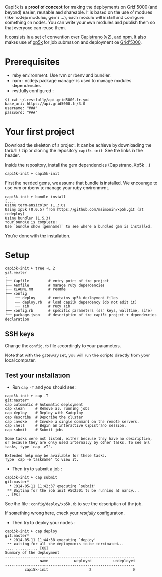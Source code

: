 Capi5k is a **proof of concept** for making the deployments on Grid'5000
(and beyond) easier, reusable and shareable.
It is based on the use of modules (like nodejs modules, gems ...),
each module will install and configure something on nodes.
You can write your own modules and publish them so that everyone can reuse them.

It consists in a set of convention over [Capistrano (v2)](https://github.com/capistrano),
and [npm](https://www.npmjs.org/). It also makes use of
[xp5k](https://github.com/pmorillo/xp5k) for job submssion and deployment
on [Grid'5000](https://grid5000.fr).


# Prerequisites


* ruby environment. Use rvm or rbenv and bundler.
* npm : nodejs package manager is used to manage modules dependencies
* restfully configured :

```
$) cat ~/.restfully/api.grid5000.fr.yml
base_uri: https://api.grid5000.fr/3.0
username: "###"
password: "###"
```


# Your first project


Download the skeleton of a project.
It can be achieve by downloading the tarball / zip or cloning the repository
```capi5k-init```. See the links in the header.

Inside the repository, install the gem dependencies (Capistrano, Xp5k ...)

```
capi5k-init ➤ capi5k-init
```


First the needed gems, we assume that bundle is installed.
 We encourage to use rvm or rbenv to manage your ruby environment.
```
capi5k-init ➤ bundle install
[...]
Using term-ansicolor (1.3.0)
Using xp5k (0.0.5) from https://github.com/msimonin/xp5k.git (at redeploy)
Using bundler (1.5.3)
Your bundle is complete!
Use `bundle show [gemname]` to see where a bundled gem is installed.

```

You're done with the installation.

# Setup


```
capi5k-init ➤ tree -L 2                                                                                                                                                                          git:master
.
├── Capfile         # entry point of the project
├── Gemfile         # manage ruby dependencies
├── README.md       # readme
├── config
│   ├── deploy      # contains xp5k deployment files
│   ├── deploy.rb   # load capi5k dependency (do not edit it)
│   └── lib         # ruby lib
├── config.rb       # specific parameters (ssh keys, walltime, site)
└── package.json    # description of the capi5k project + dependencies declaration
```

## SSH keys

Change the ```config.rb``` file accordingly to your parameters.

Note that with the gateway set, you will run the scripts directly from your local computer.

## Test your installation

* Run ``` cap -T ``` and you should see :

```
capi5k-init ➤ cap -T                                                                                                                                                                            git:master*
cap automatic # Automatic deployment
cap clean     # Remove all running jobs
cap deploy    # Deploy with Kadeploy
cap describe  # Describe the cluster
cap invoke    # Invoke a single command on the remote servers.
cap shell     # Begin an interactive Capistrano session.
cap submit    # Submit jobs

Some tasks were not listed, either because they have no description,
or because they are only used internally by other tasks. To see all
tasks, type `cap -vT'.

Extended help may be available for these tasks.
Type `cap -e taskname' to view it.
```

* Then try to submit a job :

```
capi5k-init ➤ cap submit                                                                                                                                                                        git:master*
  * 2014-05-11 11:42:37 executing `submit'
 ** Waiting for the job init #562301 to be running at nancy...
.. [OK]
```

See the file : ```config/deploy/xp5k.rb``` to see the description of the job.

If something wrong here, check your *restfully* configuration.

* Then try to deploy your nodes :

```
capi5k-init ➤ cap deploy                                                                                                                                                                        git:master*
  * 2014-05-11 11:44:38 executing `deploy'
 ** Waiting for all the deployments to be terminated...
............... [OK]
Summary of the deployment
------------------------------------------------------------
                Name            Deployed          Undeployed
------------------------------------------------------------
         capi5k-init                   2                   0
```
